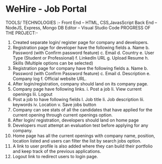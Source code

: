 # WeHire - Job Portal

 TOOLS/ TECHNOLOGIES :- Front End – HTML, CSS,JavasScript
   Back End – NodeJS, Express, Mongo DB
    Editor – Visual Studio Code
PROGRESS OF THE PROJECT:-
1.	Created separate login/ register page for company and developers.
2.	Registration page for developer have the following fields a. Name b. Password (with Confirm password feature) c. Email d. Country e. User Type (Student or Professional) f. LinkedIn URL g. Upload Resume h. Skills (Multiple options can be selected)
3.	Registration page for company have the following fields a. Name b. Password (with Confirm Password feature) c. Email d. Description e. Company log f. Official website URL.
4.	After login/registration, company should land on its company page.
5.	Company page have following links.
          i. Post a job
          Ii. View current openings
          Iii. Logout
6.	Post a job to have following fields
         I. Job title
         Ii. Job description
         Iii. keywords
         iv. Location
         v. Save jobs button
7.	Company can see stats of all the candidates that have applied for the current opening through current openings option.
8.	After login/ registration, developers should land on home page
9.	Developers must attempt an evaluation test before applying for any company.
10.	Home page has all the current openings with company name, position, location listed and users can filter the list by search jobs option. 
11.	A link to user profile is also added where they can build their portfolio and keep track of the previous applications.
12.	Logout link to redirect users to login page. 
